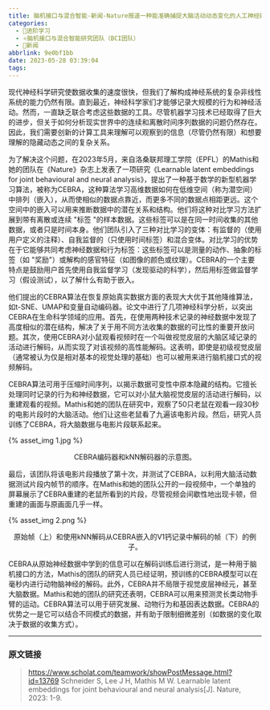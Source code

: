 ```yaml
---
title: 脑机接口与混合智能-新闻-Nature报道一种能准确捕捉大脑活动动态变化的人工神经网络模型
categories:
  - 🌙进阶学习
  - ⭐脑机接口与混合智能研究团队（BCI团队）
  - 💫新闻
abbrlink: 9e0bf1bb
date: 2023-05-28 03:39:04
tags:
---
```


现代神经科学研究使数据收集的速度很快，但我们了解构成神经系统的复杂非线性系统的能力仍然有限。直到最近，神经科学家们才能够记录大规模的行为和神经活动。然而，一直缺乏联合考虑这些数据的工具。尽管机器学习技术已经取得了巨大的进步，但关于如何分析现实世界中的连续和离散时间序列数据的问题仍然存在。因此，我们需要创新的计算工具来理解可以观察到的信息（尽管仍然有限）和想要理解的隐藏动态之间的复杂关系。

为了解决这个问题，在2023年5月，来自洛桑联邦理工学院（EPFL）的Mathis和她的团队在《Nature》杂志上发表了一项研究《Learnable latent embeddings for joint behavioural and neural analysis》，提出了一种基于数学的新型机器学习算法，被称为CEBRA，这种算法学习高维数据如何在低维空间（称为潜空间）中排列（嵌入），从而使相似的数据点靠近，而更多不同的数据点相距更远。这个空间中的嵌入可以用来推断数据中的潜在关系和结构。他们将这种对比学习方法扩展到带有离散或连续 "标签 "的样本数据。这些标签可以是在同一时间收集的其他数据，或者只是时间本身。他们团队引入了三种对比学习的变体：有监督的（使用用户定义的注释）、自我监督的（只使用时间标签）和混合变体。对比学习的优势在于它能够共同考虑神经数据和行为标签：这些标签可以是测量的动作、抽象的标签（如 "奖励"）或解构的感官特征（如图像的颜色或纹理）。CEBRA的一个主要特点是鼓励用户首先使用自我监督学习（发现驱动的科学），然后用标签做监督学习（假设测试），以了解什么有助于嵌入。

<!--more-->

他们提出的CEBRA算法在恢复原始真实数据方面的表现大大优于其他降维算法，如t-SNE、UMAP和变量自动编码器。论文中进行了几项神经科学分析，以突出CEBRA在生命科学领域的应用。首先，在使用两种技术记录的神经数据中发现了高度相似的潜在结构，解决了关于用不同方法收集的数据的可比性的重要开放问题。其次，使用CEBRA对小鼠观看视频时在一个叫做视觉皮层的大脑区域记录的活动进行解码，从而实现了对该视频的高性能解码。这表明，即使是初级视觉皮层（通常被认为仅是相对基本的视觉处理的基础）也可以被用来进行脑机接口式的视频解码。

CEBRA算法可用于压缩时间序列，以揭示数据可变性中原本隐藏的结构。它擅长处理同时记录的行为和神经数据，它可以对小鼠大脑视觉皮层的活动进行解码，以重建观看的视频。Mathis和她的团队在研究中，观察了50只老鼠在观看一段30秒的电影片段时的大脑活动。他们让这些老鼠看了九遍该电影片段。然后，研究人员训练了CEBRA，将大脑数据与电影片段联系起来。

{% asset_img 1.jpg %}
<div align='center'>CEBRA编码器和kNN解码器的示意图。</div>

最后，该团队将该电影片段播放了第十次，并测试了CEBRA，以利用大脑活动数据测试片段内帧节的顺序。在Mathis和她的团队公开的一段视频中，一个单独的屏幕展示了CEBRA重建的老鼠所看到的片段，尽管视频会间歇性地出现卡顿，但重建的画面与原画面几乎一样。

{% asset_img 2.png %}
<div align='center'>原始帧（上）和使用kNN解码从CEBRA嵌入的V1钙记录中解码的帧（下）的例子。</div>

CEBRA从原始神经数据中学到的信息可以在解码训练后进行测试，是一种用于脑机接口的方法，Mathis的团队的研究人员已经证明，预训练的CEBRA模型可以在毫秒内进行动物脑神经的解码。此外，CEBRA并不局限于视觉皮层神经元，甚至大脑数据。Mathis和她的团队的研究还表明，CEBRA可以用来预测灵长类动物手臂的运动。CEBRA算法可以用于研究发展、动物行为和基因表达数据。CEBRA的优势之一是它可以结合不同模式的数据，并有助于限制细微差别（如数据的变化取决于数据的收集方式）。

***

### 原文链接

> <https://www.scholat.com/teamwork/showPostMessage.html?id=13769>
> Schneider S, Lee J H, Mathis M W. Learnable latent embeddings for joint behavioural and neural analysis[J]. Nature, 2023: 1-9.
